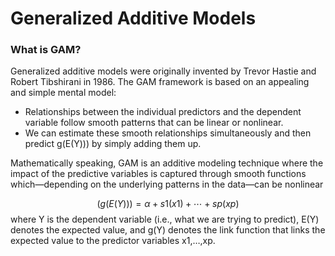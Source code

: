 # Generalized Additive Models
### What is GAM?
Generalized additive models were originally invented by Trevor Hastie and Robert Tibshirani in 1986. The GAM framework is based on an appealing and simple mental model:

* Relationships between the individual predictors and the dependent variable follow smooth patterns that can be linear or nonlinear.
* We can estimate these smooth relationships simultaneously and then predict g(E(Y))) by simply adding them up.

Mathematically speaking, GAM is an additive modeling technique where the impact of the predictive variables is captured through smooth functions which—depending on the underlying patterns in the data—can be nonlinear

$$\left(g(E(Y)))=α+s1(x1)+⋯+sp(xp\right)$$
where Y is the dependent variable (i.e., what we are trying to predict), E(Y) denotes the expected value, and g(Y) denotes the link function that links the expected value to the predictor variables x1,…,xp.
